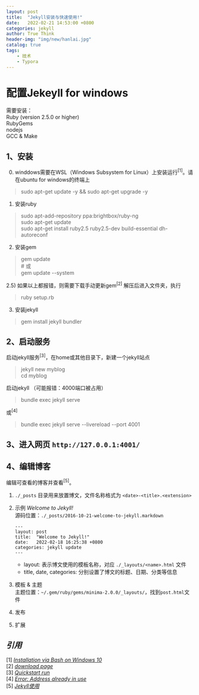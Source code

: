 ```yaml
---
layout: post
title:  "Jekyll安装与快速使用!"
date:   2022-02-21 14:53:00 +0800
categories: jekyll
author: True Think
header-img: "img/new/hanlai.jpg"
catalog: true
tags:
    - 技术
    - Typora
---
```


# 配置Jekeyll for windows

需要安装：  
Ruby (version 2.5.0 or higher)  
RubyGems  
nodejs  
GCC & Make

## 1、安装
0) winddows需要在WSL（Windows Subsystem for Linux）上安装运行<sup>[1]</sup>。请在ubuntu for windows的终端上
> sudo apt-get update -y && sudo apt-get upgrade -y 

1) 安装ruby
>sudo apt-add-repository ppa:brightbox/ruby-ng  
>sudo apt-get update  
>sudo apt-get install ruby2.5 ruby2.5-dev build-essential dh-autoreconf

2) 安装gem
> gem update  
> \# 或  
> gem update --system  

2.5) 如果以上都报错，则需要下载手动更新gem<sup>[2]</sup> 解压后进入文件夹，执行  
>ruby setup.rb

3) 安装jekyll
>gem install jekyll bundler

## 2、启动服务
启动jekyll服务<sup>[3]</sup>，在home或其他目录下，新建一个jekyll站点
>jekyll new myblog  
> cd myblog

启动jekyll （可能报错：4000端口被占用）
>bundle exec jekyll serve

或<sup>[4]</sup>
>bundle exec jekyll serve --livereload --port 4001

## 3、进入网页 `http://127.0.0.1:4001/`

## 4、编辑博客
编辑可查看的博客并查看<sup>[5]</sup>。

1. `./_posts` 目录用来放置博文，文件名称格式为 `<date>-<title>.<extension>`  
2. 示例 *Welcome to Jekyll!*  
   源码位置：`./_posts/2016-10-21-welcome-to-jekyll.markdown`
   ```
   ---
   layout: post
   title:  "Welcome to Jekyll!"
   date:   2022-02-18 16:25:38 +0800
   categories: jekyll update
   ---
   ```
   - layout: 表示博文使用的模板名称，对应 `./_layouts/<name>.html` 文件
   - title, date, categories: 分别设置了博文的标题、日期、分类等信息

3. 模板 & 主题  
   主题位置：`~/.gem/ruby/gems/minima-2.0.0/_layouts/`，找到`post.html`文件
4. 发布
5. 扩展

## *引用*
[1] [*Installation via Bash on Windows 10*](https://jekyllrb.com/docs/installation/windows/)  
[2] [*download page*](https://rubygems.org/pages/download)   
[3] [*Quickstart run*](https://jekyllrb.com/docs/)  
[4] [*Error:  Address already in use*](https://stackoverflow.com/questions/25151736/jekyll-2-2-0-error-address-already-in-use-bind2)  
[5] [*Jekyll使用*](https://www.cnblogs.com/baiyangcao/p/jekyll_basic.html#:~:text=Jekyll%20%E6%98%AF%E4%B8%80%E4%B8%AA%E7%BD%91%E7%AB%99%E7%94%9F%E6%88%90%E5%B7%A5%E5%85%B7%EF%BC%8C%E5%8F%AF%E4%BB%A5%E7%94%A8%E6%9D%A5%E5%B0%86%E5%B8%A6%E6%9C%89%E4%B8%80%E5%AE%9A%E6%A0%BC%E5%BC%8F%E7%9A%84%E6%96%87%E6%9C%AC%EF%BC%88%E5%A6%82%EF%BC%9AMarkDown%EF%BC%89%E8%BD%AC%E6%8D%A2%E6%88%90%E9%9D%99%E6%80%81%E7%9A%84HTML%E9%A1%B5%E9%9D%A2%EF%BC%8C%20%E5%B9%B6%E6%8F%90%E4%BE%9B%E4%BA%86Liquid%E6%A8%A1%E6%9D%BF%E5%BC%95%E6%93%8E%E8%BF%9B%E8%A1%8C%E9%A1%B5%E9%9D%A2%E6%B8%B2%E6%9F%93%EF%BC%8C%E7%84%B6%E5%90%8E%E5%8F%AF%E4%BB%A5%E5%B0%86%E7%94%9F%E6%88%90%E7%9A%84%E9%9D%99%E6%80%81%E7%BD%91%E7%AB%99%E5%8F%91%E5%B8%83%E5%88%B0%E5%A6%82,Github%20Page%E7%B1%BB%E4%BC%BC%E7%9A%84%E6%89%98%E7%AE%A1%E7%BD%91%E7%AB%99%E4%B8%8A%EF%BC%8C%20%E5%AE%9E%E7%8E%B0%E8%87%AA%E5%B7%B1%E7%9A%84%E9%A1%B9%E7%9B%AE%E9%A1%B5%E9%9D%A2%EF%BC%8C%E4%B8%AA%E4%BA%BA%E5%8D%9A%E5%AE%A2%E7%AD%89%E3%80%82%20%E5%AE%9E%E7%8E%B0%E8%87%AA%E5%B7%B1%E7%9A%84%E9%A1%B9%E7%9B%AE%E9%A1%B5%E9%9D%A2%EF%BC%8C%E4%B8%AA%E4%BA%BA%E5%8D%9A%E5%AE%A2%E7%AD%89%E3%80%82)
